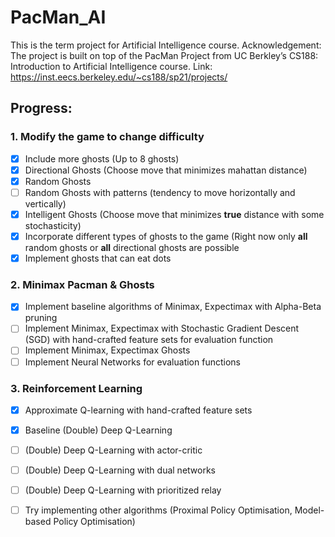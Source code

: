 # PacMan_AI
This is the term project for Artificial Intelligence course. 
Acknowledgement:  The project is built on top of the PacMan Project from UC Berkley’s CS188: Introduction to Artificial Intelligence course.
Link: https://inst.eecs.berkeley.edu/~cs188/sp21/projects/

## Progress:
### 1. Modify the game to change difficulty
- [x] Include more ghosts (Up to 8 ghosts)
- [x] Directional Ghosts (Choose move that minimizes mahattan distance)
- [x] Random Ghosts
- [ ] Random Ghosts with patterns (tendency to move horizontally and vertically)
- [x] Intelligent Ghosts (Choose move that minimizes __true__ distance with some stochasticity)
- [x] Incorporate different types of ghosts to the game (Right now only __all__ random ghosts or __all__ directional ghosts are possible
- [x] Implement ghosts that can eat dots

### 2. Minimax Pacman & Ghosts
- [x] Implement baseline algorithms of Minimax, Expectimax with Alpha-Beta pruning
- [ ] Implement Minimax, Expectimax with Stochastic Gradient Descent (SGD) with hand-crafted feature sets for evaluation function
- [ ] Implement Minimax, Expectimax Ghosts
- [ ] Implement Neural Networks for evaluation functions

### 3. Reinforcement Learning
- [x] Approximate Q-learning with hand-crafted feature sets
- [x] Baseline (Double) Deep Q-Learning 
- [ ] (Double) Deep Q-Learning with actor-critic
- [ ] (Double) Deep Q-Learning with dual networks
- [ ] (Double) Deep Q-Learning with prioritized relay
- [ ] Try implementing other algorithms (Proximal Policy Optimisation, Model-based Policy Optimisation)

